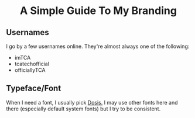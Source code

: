 <h1 align="center">A Simple Guide To My Branding</h1>

<!-- Usernames -->
## Usernames
I go by a few usernames online. They're almost always one of the following:
- imTCA
- tcatechofficial
- officiallyTCA

<!-- Typeface -->
## Typeface/Font
When I need a font, I usually pick [Dosis.](https://fonts.google.com/specimen/Dosis) I may use other fonts here and there (especially default system fonts) but I try to be consistent.
